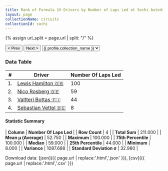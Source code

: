 ```yaml
---
title: Rank of Formula 1® Drivers by Number of Laps Led at Sochi Autodrom
layout: page
collectionName: circuits
collectionId: sochi
---
```


{% assign url_split = page.url | split: "/" %}
<div id="collection-navigation">
<button onclick="selector.options[selector.selectedIndex-1].value && (window.location = selector.options[selector.selectedIndex-1].value);">&lt; Prev</button>
<button onclick="selector.options[selector.selectedIndex+1].value && (window.location = selector.options[selector.selectedIndex+1].value);">Next &gt;</button>
<select id="selector" onchange="this.options[this.selectedIndex].value && (window.location = this.options[this.selectedIndex].value);">
  {% for collectionId in site.data[page.collectionName].refs %}
    {% if collectionId == page.collectionId %}
      {% assign selected = "selected" %}
    {% else %}
      {% assign selected = "" %}
    {% endif %}
    {% assign profile = site.data[page.collectionName][collectionId].profile %}
    <option value="/f1/{{ page.collectionName }}/{{ collectionId }}/{{ url_split[4] }}" {{ selected }}>{{ profile.collection_name }}</option>
  {% endfor %}
</select>
</div>

<canvas id="chart" width="400" height="180"></canvas>
<script>
var data = {
  "labels" : [
    "Lewis Hamilton",
    "Nico Rosberg",
    "Valtteri Bottas",
    "Sebastian Vettel"
  ],
  "datasets" : [
    {
      "label" : "Number Of Laps Led",
      "data" : [
        100,
        59,
        44,
        8
      ],
      "borderColor" : [
        "#1D181E",
        "#1D181E",
        "#1D181E",
        "#1D181E"
      ],
      "borderWidth" : 1,
      "backgroundColor" : [
        "#9C8E8D",
        "#9C8E8D",
        "#9C8E8D",
        "#9C8E8D"
      ]
    }
  ]
};
var options = {
  legend: {
    display: false
  },
  scales: {
    xAxes: [{
      ticks: {
        beginAtZero: true,
        maxRotation: 180,
        display: window.innerWidth > 800
      }
    }],
    yAxes: [{
      ticks: {
        beginAtZero: true
      }
    }]
  },
  onResize: function(chart, size) {
    chart.options.scales.xAxes[0].ticks.display = size.width > 800;
  }
};
var chart = new Chart("chart", {
    data: data,
    type: 'bar',
    options: options
});
</script>



### Data Table

| # | Driver | Number Of Laps Led |
|--|--|--|
| 1. | [Lewis Hamilton 🇬🇧](/f1/drivers/hamilton) | 100 |
| 2. | [Nico Rosberg 🇩🇪](/f1/drivers/rosberg) | 59 |
| 3. | [Valtteri Bottas 🇫🇮](/f1/drivers/bottas) | 44 |
| 4. | [Sebastian Vettel 🇩🇪](/f1/drivers/vettel) | 8 |

#### Statistic Summary

| **Column** | **Number Of Laps Led** |
| **Row Count** | 4 |
| **Total Sum** | 211.000 |
| **Mean μ (Average)** | 52.750 |
| **Maximum** | 100.000 |
| **75th Percentile** | 100.000 |
| **Median** | 59.000 |
| **25th Percentile** | 44.000 |
| **Minimum** | 8.000 |
| **Variance** | 1087.688 |
| **Standard Deviation σ** | 32.980 |

Download data: [json]({{ page.url | replace:'.html','.json' }}), [csv]({{ page.url | replace:'.html','.csv' }})
